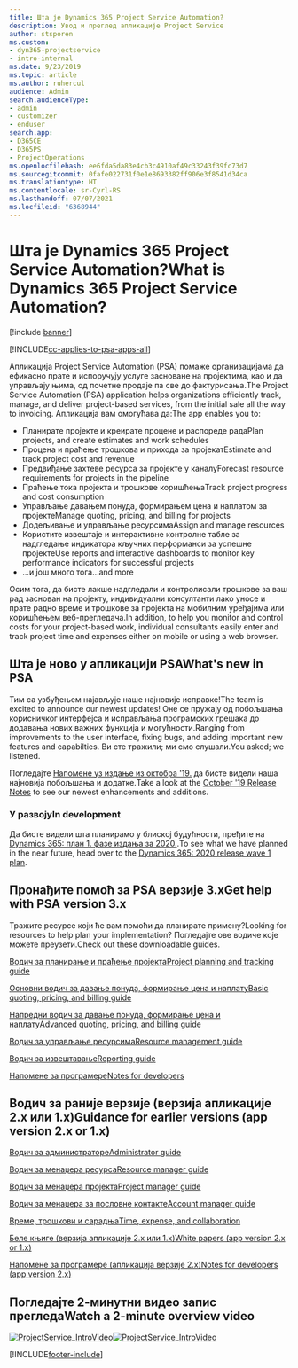 ```yaml
---
title: Шта је Dynamics 365 Project Service Automation?
description: Увод и преглед апликације Project Service
author: stsporen
ms.custom:
- dyn365-projectservice
- intro-internal
ms.date: 9/23/2019
ms.topic: article
ms.author: ruhercul
audience: Admin
search.audienceType:
- admin
- customizer
- enduser
search.app:
- D365CE
- D365PS
- ProjectOperations
ms.openlocfilehash: ee6fda5da83e4cb3c4910af49c33243f39fc73d7
ms.sourcegitcommit: 0fafe022731f0e1e8693382ff906e3f8541d34ca
ms.translationtype: HT
ms.contentlocale: sr-Cyrl-RS
ms.lasthandoff: 07/07/2021
ms.locfileid: "6368944"
---
```

# <a name="what-is-dynamics-365-project-service-automation"></a><span data-ttu-id="4c505-103">Шта је Dynamics 365 Project Service Automation?</span><span class="sxs-lookup"><span data-stu-id="4c505-103">What is Dynamics 365 Project Service Automation?</span></span>

[!include [banner](../includes/psa-now-project-operations.md)]

[!INCLUDE[cc-applies-to-psa-apps-all](../includes/cc-applies-to-psa-apps-all.md)]

<span data-ttu-id="4c505-104">Апликација Project Service Automation (PSA) помаже организацијама да ефикасно прате и испоручују услуге засноване на пројектима, као и да управљају њима, од почетне продаје па све до фактурисања.</span><span class="sxs-lookup"><span data-stu-id="4c505-104">The Project Service Automation (PSA) application helps organizations efficiently track, manage, and deliver project-based services, from the initial sale all the way to invoicing.</span></span> <span data-ttu-id="4c505-105">Апликација вам омогућава да:</span><span class="sxs-lookup"><span data-stu-id="4c505-105">The app enables you to:</span></span>

- <span data-ttu-id="4c505-106">Планирате пројекте и креирате процене и распореде рада</span><span class="sxs-lookup"><span data-stu-id="4c505-106">Plan projects, and create estimates and work schedules</span></span>
- <span data-ttu-id="4c505-107">Процена и праћење трошкова и прихода за пројекат</span><span class="sxs-lookup"><span data-stu-id="4c505-107">Estimate and track project cost and revenue</span></span>
- <span data-ttu-id="4c505-108">Предвиђање захтеве ресурса за пројекте у каналу</span><span class="sxs-lookup"><span data-stu-id="4c505-108">Forecast resource requirements for projects in the pipeline</span></span>
- <span data-ttu-id="4c505-109">Праћење тока пројекта и трошкове коришћења</span><span class="sxs-lookup"><span data-stu-id="4c505-109">Track project progress and cost consumption</span></span>
- <span data-ttu-id="4c505-110">Управљање давањем понуда, формирањем цена и наплатом за пројекте</span><span class="sxs-lookup"><span data-stu-id="4c505-110">Manage quoting, pricing, and billing for projects</span></span>
- <span data-ttu-id="4c505-111">Додељивање и управљање ресурсима</span><span class="sxs-lookup"><span data-stu-id="4c505-111">Assign and manage resources</span></span>
- <span data-ttu-id="4c505-112">Користите извештаје и интерактивне контролне табле за надгледање индикатора кључних перформанси за успешне пројекте</span><span class="sxs-lookup"><span data-stu-id="4c505-112">Use reports and interactive dashboards to monitor key performance indicators for successful projects</span></span>
- <span data-ttu-id="4c505-113">...и још много тога</span><span class="sxs-lookup"><span data-stu-id="4c505-113">...and more</span></span>

<span data-ttu-id="4c505-114">Осим тога, да бисте лакше надгледали и контролисали трошкове за ваш рад заснован на пројекту, индивидуални консултанти лако уносе и прате радно време и трошкове за пројекта на мобилним уређајима или коришћењем веб-прегледача.</span><span class="sxs-lookup"><span data-stu-id="4c505-114">In addition, to help you monitor and control costs for your project-based work, individual consultants easily enter and track project time and expenses either on mobile or using a web browser.</span></span>

## <a name="whats-new-in-psa"></a><span data-ttu-id="4c505-115">Шта је ново у апликацији PSA</span><span class="sxs-lookup"><span data-stu-id="4c505-115">What's new in PSA</span></span>
<span data-ttu-id="4c505-116">Тим са узбуђењем најављује наше најновије исправке!</span><span class="sxs-lookup"><span data-stu-id="4c505-116">The team is excited to announce our newest updates!</span></span> <span data-ttu-id="4c505-117">Оне се пружају од побољшања корисничког интерфејса и исправљања програмских грешака до додавања нових важних функција и могућности.</span><span class="sxs-lookup"><span data-stu-id="4c505-117">Ranging from improvements to the user interface, fixing bugs, and adding important new features and capabilties.</span></span> <span data-ttu-id="4c505-118">Ви сте тражили; ми смо слушали.</span><span class="sxs-lookup"><span data-stu-id="4c505-118">You asked; we listened.</span></span>

<span data-ttu-id="4c505-119">Погледајте [Напомене уз издање из октобра '19.](/dynamics365-release-plan/2019wave2/index) да бисте видели наша најновија побољшања и додатке.</span><span class="sxs-lookup"><span data-stu-id="4c505-119">Take a look at the [October '19 Release Notes](/dynamics365-release-plan/2019wave2/index) to see our newest enhancements and additions.</span></span>

### <a name="in-development"></a><span data-ttu-id="4c505-120">У развоју</span><span class="sxs-lookup"><span data-stu-id="4c505-120">In development</span></span>
<span data-ttu-id="4c505-121">Да бисте видели шта планирамо у блиској будућности, пређите на [Dynamics 365: план 1. фазе издања за 2020.](/dynamics365-release-plan/2020wave1/index).</span><span class="sxs-lookup"><span data-stu-id="4c505-121">To see what we have planned in the near future, head over to the [Dynamics 365: 2020 release wave 1 plan](/dynamics365-release-plan/2020wave1/index).</span></span>

## <a name="get-help-with-psa-version-3x"></a><span data-ttu-id="4c505-122">Пронађите помоћ за PSA верзије 3.x</span><span class="sxs-lookup"><span data-stu-id="4c505-122">Get help with PSA version 3.x</span></span>
<span data-ttu-id="4c505-123">Тражите ресурсе који ће вам помоћи да планирате примену?</span><span class="sxs-lookup"><span data-stu-id="4c505-123">Looking for resources to help plan your implementation?</span></span> <span data-ttu-id="4c505-124">Погледајте ове водиче које можете преузети.</span><span class="sxs-lookup"><span data-stu-id="4c505-124">Check out these downloadable guides.</span></span>

 [<span data-ttu-id="4c505-125">Водич за планирање и праћење пројекта</span><span class="sxs-lookup"><span data-stu-id="4c505-125">Project planning and tracking guide</span></span>](../psa/implementation-guides/project-planning-tracking.md)

 [<span data-ttu-id="4c505-126">Основни водич за давање понуда, формирање цена и наплату</span><span class="sxs-lookup"><span data-stu-id="4c505-126">Basic quoting, pricing, and billing guide</span></span>](../psa/implementation-guides/begin-quoting-pricing-billing.md)

 [<span data-ttu-id="4c505-127">Напредни водич за давање понуда, формирање цена и наплату</span><span class="sxs-lookup"><span data-stu-id="4c505-127">Advanced quoting, pricing, and billing guide</span></span>](../psa/implementation-guides/adv-quoting-pricing-billing.md)

 [<span data-ttu-id="4c505-128">Водич за управљање ресурсима</span><span class="sxs-lookup"><span data-stu-id="4c505-128">Resource management guide</span></span>](../psa/implementation-guides/resource-management-guide.md)

 [<span data-ttu-id="4c505-129">Водич за извештавање</span><span class="sxs-lookup"><span data-stu-id="4c505-129">Reporting guide</span></span>](../psa/implementation-guides/reporting-guide.md)

 [<span data-ttu-id="4c505-130">Напомене за програмере</span><span class="sxs-lookup"><span data-stu-id="4c505-130">Notes for developers</span></span>](../psa/developer-guides/overview-dev-notes-v3.x.md)

## <a name="guidance-for-earlier-versions-app-version-2x-or-1x"></a><span data-ttu-id="4c505-131">Водич за раније верзије (верзија апликације 2.x или 1.x)</span><span class="sxs-lookup"><span data-stu-id="4c505-131">Guidance for earlier versions (app version 2.x or 1.x)</span></span>
 [<span data-ttu-id="4c505-132">Водич за администраторе</span><span class="sxs-lookup"><span data-stu-id="4c505-132">Administrator guide</span></span>](../psa/admin-guide.md)

 [<span data-ttu-id="4c505-133">Водич за менаџера ресурса</span><span class="sxs-lookup"><span data-stu-id="4c505-133">Resource manager guide</span></span>](../psa/resource-manager-guide.md)

 [<span data-ttu-id="4c505-134">Водич за менаџера пројекта</span><span class="sxs-lookup"><span data-stu-id="4c505-134">Project manager guide</span></span>](../psa/project-manager-guide.md)

 [<span data-ttu-id="4c505-135">Водич за менаџера за пословне контакте</span><span class="sxs-lookup"><span data-stu-id="4c505-135">Account manager guide</span></span>](../psa/account-manager-guide.md)

 [<span data-ttu-id="4c505-136">Време, трошкови и сарадња</span><span class="sxs-lookup"><span data-stu-id="4c505-136">Time, expense, and collaboration</span></span>](../psa/time-expense-collaboration-guide.md)

 [<span data-ttu-id="4c505-137">Беле књиге (верзија апликације 2.x или 1.x)</span><span class="sxs-lookup"><span data-stu-id="4c505-137">White papers (app version 2.x or 1.x)</span></span>](../psa/white-papers.md)

 [<span data-ttu-id="4c505-138">Напомене за програмере (апликација верзије 2.x)</span><span class="sxs-lookup"><span data-stu-id="4c505-138">Notes for developers (app version 2.x)</span></span>](../psa/developer-guides/add-custom-qoi-forms-v2.x.md)

 ## <a name="watch-a-2-minute-overview-video"></a><span data-ttu-id="4c505-139">Погледајте 2-минутни видео запис прегледа</span><span class="sxs-lookup"><span data-stu-id="4c505-139">Watch a 2-minute overview video</span></span>
 <a name="heroArea"></a> <span data-ttu-id="4c505-140">[![ProjectService_IntroVideo](../psa/media/project-service-intro-video.png "ProjectService_IntroVideo")](https://go.microsoft.com/fwlink/p/?LinkId=799457)</span><span class="sxs-lookup"><span data-stu-id="4c505-140">[![ProjectService_IntroVideo](../psa/media/project-service-intro-video.png "ProjectService_IntroVideo")](https://go.microsoft.com/fwlink/p/?LinkId=799457)</span></span>




[!INCLUDE[footer-include](../includes/footer-banner.md)]